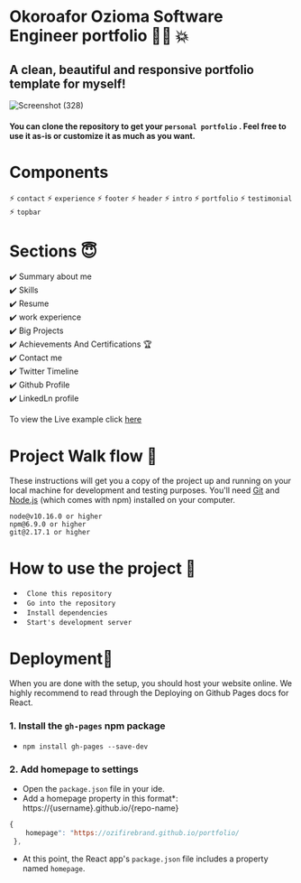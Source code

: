 # Okoroafor Ozioma Software Engineer portfolio :woman_technologist: :collision:

## A clean, beautiful and responsive portfolio template for myself!


![Screenshot (328)](https://user-images.githubusercontent.com/106816493/200988540-75824923-690d-442a-9347-8169eab690b8.png)

#### You can clone the repository to get your `personal portfolio` . Feel free to use it as-is or customize it as much as you want.


# Components

:zap: `contact`
:zap: `experience`
:zap: `footer`
:zap: `header`
:zap: `intro`
:zap: `portfolio`
:zap: `testimonial`
:zap: `topbar`


# Sections 😇

✔️ Summary about me<br/>
✔️ Skills<br/>
✔️ Resume<br/>
✔️ work experience<br/>
✔️ Big Projects<br/>
✔️ Achievements And Certifications 🏆<br/>
✔️  Contact me<br/>
✔️ Twitter Timeline<br/>
✔️ Github Profile<br/>
✔️ LinkedLn profile<br/>

To view the Live example click <a href="https://ozifirebrand.github.io/portfolio/#home">here</a>

# Project Walk flow  🚀
These instructions will get you a copy of the project up and running on your local machine for development and testing purposes.
You'll need <a href="https://github.com/">Git</a> and <a href="https://nodejs.org/en/">Node.js</a> (which comes with npm) installed on your computer.

<div class="snippet-clipboard-content notranslate position-relative overflow-auto" data-snippet-clipboard-copy-content="node@v10.16.0 or higher
npm@6.9.0 or higher
git@2.17.1 or higher"><pre class="notranslate"><code>node@v10.16.0 or higher
npm@6.9.0 or higher
git@2.17.1 or higher
</code></pre></div>


# How to use the project 🔧

- ` Clone this repository`
- ` Go into the repository`
- ` Install dependencies`
- ` Start's development server`


# Deployment🌟
When you are done with the setup, you should host your website online. We highly recommend to read through the Deploying on Github Pages docs for React.

### 1. Install the `gh-pages` npm package
- `npm install gh-pages --save-dev`

### 2. Add homepage to settings
- Open the `package.json` file in your ide.
- Add a homepage property in this format*: https://{username}.github.io/{repo-name}
```javascript
{
    homepage": "https://ozifirebrand.github.io/portfolio/
 },
```
- At this point, the React app's `package.json` file includes a property named `homepage`.
